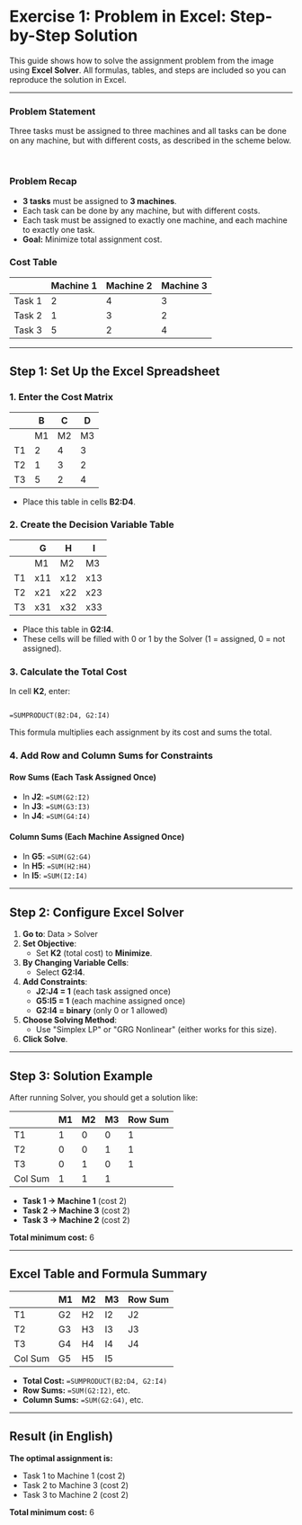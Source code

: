 


# Exercise 1:  Problem in Excel: Step-by-Step Solution

This guide shows how to solve the assignment problem from the image using **Excel Solver**. All formulas, tables, and steps are included so you can reproduce the solution in Excel.

---

### Problem Statement

Three tasks must be assigned to three machines and all tasks can be done on any machine,
but with different costs, as described in the scheme below.

<br>

### Problem Recap

- **3 tasks** must be assigned to **3 machines**.
- Each task can be done by any machine, but with different costs.
- Each task must be assigned to exactly one machine, and each machine to exactly one task.
- **Goal:** Minimize total assignment cost.

### Cost Table

|         | Machine 1 | Machine 2 | Machine 3 |
|---------|-----------|-----------|-----------|
| Task 1  |     2     |     4     |     3     |
| Task 2  |     1     |     3     |     2     |
| Task 3  |     5     |     2     |     4     |

---

## Step 1: Set Up the Excel Spreadsheet

### 1. Enter the Cost Matrix

|     | B    | C    | D    |
|-----|------|------|------|
|     | M1   | M2   | M3   |
| T1  |  2   |  4   |  3   |
| T2  |  1   |  3   |  2   |
| T3  |  5   |  2   |  4   |

- Place this table in cells **B2:D4**.

### 2. Create the Decision Variable Table

|     | G    | H    | I    |
|-----|------|------|------|
|     | M1   | M2   | M3   |
| T1  | x11  | x12  | x13  |
| T2  | x21  | x22  | x23  |
| T3  | x31  | x32  | x33  |

- Place this table in **G2:I4**.
- These cells will be filled with 0 or 1 by the Solver (1 = assigned, 0 = not assigned).

### 3. Calculate the Total Cost

In cell **K2**, enter:

```

=SUMPRODUCT(B2:D4, G2:I4)

```

This formula multiplies each assignment by its cost and sums the total.

### 4. Add Row and Column Sums for Constraints

#### Row Sums (Each Task Assigned Once)

- In **J2**: `=SUM(G2:I2)`
- In **J3**: `=SUM(G3:I3)`
- In **J4**: `=SUM(G4:I4)`

#### Column Sums (Each Machine Assigned Once)

- In **G5**: `=SUM(G2:G4)`
- In **H5**: `=SUM(H2:H4)`
- In **I5**: `=SUM(I2:I4)`

---

## Step 2: Configure Excel Solver

1. **Go to**: Data > Solver
2. **Set Objective**:  
   - Set **K2** (total cost) to **Minimize**.
3. **By Changing Variable Cells**:  
   - Select **G2:I4**.
4. **Add Constraints**:
   - **J2:J4 = 1** (each task assigned once)
   - **G5:I5 = 1** (each machine assigned once)
   - **G2:I4 = binary** (only 0 or 1 allowed)
5. **Choose Solving Method**:  
   - Use "Simplex LP" or "GRG Nonlinear" (either works for this size).
6. **Click Solve**.

---

## Step 3: Solution Example

After running Solver, you should get a solution like:

|     | M1 | M2 | M3 | Row Sum |
|-----|----|----|----|---------|
| T1  |  1 |  0 |  0 |   1     |
| T2  |  0 |  0 |  1 |   1     |
| T3  |  0 |  1 |  0 |   1     |
|Col Sum| 1|  1 |  1 |         |

- **Task 1 → Machine 1** (cost 2)
- **Task 2 → Machine 3** (cost 2)
- **Task 3 → Machine 2** (cost 2)

**Total minimum cost:** 6

---

## Excel Table and Formula Summary

|     | M1   | M2   | M3   | Row Sum |
|-----|------|------|------|---------|
| T1  | G2   | H2   | I2   | J2      |
| T2  | G3   | H3   | I3   | J3      |
| T3  | G4   | H4   | I4   | J4      |
|Col Sum|G5 | H5   | I5   |         |

- **Total Cost:** `=SUMPRODUCT(B2:D4, G2:I4)`
- **Row Sums:** `=SUM(G2:I2)`, etc.
- **Column Sums:** `=SUM(G2:G4)`, etc.

---

## Result (in English)

**The optimal assignment is:**
- Task 1 to Machine 1 (cost 2)
- Task 2 to Machine 3 (cost 2)
- Task 3 to Machine 2 (cost 2)

**Total minimum cost:** 6




